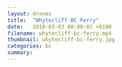 ```yaml
---
layout: drones
title:  "Whytecliff BC Ferry"
date:   2018-03-03 00:00:01 +0100
filename: whytecliff-bc-ferry.mp4
thumbnail: whytecliff-bc-ferry.jpg
categories: bc
summary:
---
```

